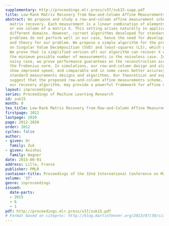 ```yaml
---
supplementary: http://proceedings.mlr.press/v37/zuk15-supp.pdf
title: Low-Rank Matrix Recovery from Row-and-Column Affine Measurements
abstract: We propose and study a row-and-column affine measurement scheme for low-rank
  matrix recovery. Each measurement is a linear combination of elements in one row
  or one column of a matrix X. This setting arises naturally in applications from
  different domains. However, current algorithms developed for standard matrix recovery
  problems do not perform well in our case, hence the need for developing new algorithms
  and theory for our problem. We propose a simple algorithm for the problem based
  on Singular Value Decomposition (SVD) and least-squares (LS), which we term alg.
  We prove that (a simplified version of) our algorithm can recover X exactly with
  the minimum possible number of measurements in the noiseless case. In the general
  noisy case, we prove performance guarantees on the reconstruction accuracy under
  the Frobenius norm. In simulations, our row-and-column design and alg algorithm
  show improved speed, and comparable and in some cases better accuracy compared to
  standard measurements designs and algorithms. Our theoretical and experimental results
  suggest that the proposed row-and-column affine measurements scheme, together with
  our recovery algorithm, may provide a powerful framework for affine matrix reconstruction.
layout: inproceedings
series: Proceedings of Machine Learning Research
id: zuk15
month: 0
tex_title: Low-Rank Matrix Recovery from Row-and-Column Affine Measurements
firstpage: 2012
lastpage: 2020
page: 2012-2020
order: 2012
cycles: false
author:
- given: Or
  family: Zuk
- given: Avishai
  family: Wagner
date: 2015-06-01
address: Lille, France
publisher: PMLR
container-title: Proceedings of the 32nd International Conference on Machine Learning
volume: '37'
genre: inproceedings
issued:
  date-parts:
  - 2015
  - 6
  - 1
pdf: http://proceedings.mlr.press/v37/zuk15.pdf
# Format based on citeproc: http://blog.martinfenner.org/2013/07/30/citeproc-yaml-for-bibliographies/
---
```

